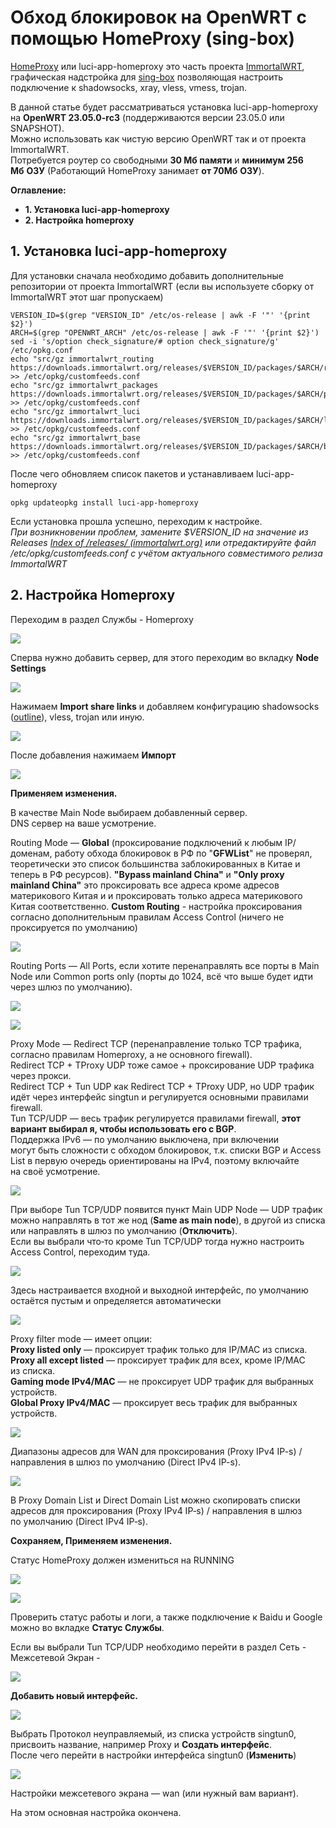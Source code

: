 # Обход блокировок на OpenWRT с помощью HomeProxy (sing-box)


[HomeProxy](https://github.com/immortalwrt/homeproxy) или luci-app-homeproxy это часть проекта [ImmortalWRT](https://firmware-selector.immortalwrt.org/), графическая надстройка для [sing-box](https://habr.com/ru/articles/756178/) позволяющая настроить подключение к shadowsocks, xray, vless, vmess, trojan.

В данной статье будет рассматриваться установка luci-app-homeproxy на **OpenWRT 23.05.0-rc3** (поддерживаются версии 23.05.0 или SNAPSHOT).  
Можно использовать как чистую версию OpenWRT так и от проекта ImmortalWRT.  
Потребуется роутер со свободными **30 Мб памяти** и **минимум 256 Мб** **ОЗУ** (Работающий HomeProxy занимает **от 70Мб** **ОЗУ**).

**Оглавление:**

- **1. Установка luci-app-homeproxy**  
- **2. Настройка homeproxy**  
## 1. Установка luci-app-homeproxy

Для установки сначала необходимо добавить дополнительные репозитории от проекта ImmortalWRT (если вы используете сборку от ImmortalWRT этот шаг пропускаем)

```shell
VERSION_ID=$(grep "VERSION_ID" /etc/os-release | awk -F '"' '{print $2}')
ARCH=$(grep "OPENWRT_ARCH" /etc/os-release | awk -F '"' '{print $2}')
sed -i 's/option check_signature/# option check_signature/g' /etc/opkg.conf
echo "src/gz immortalwrt_routing https://downloads.immortalwrt.org/releases/$VERSION_ID/packages/$ARCH/routing" >> /etc/opkg/customfeeds.conf
echo "src/gz immortalwrt_packages https://downloads.immortalwrt.org/releases/$VERSION_ID/packages/$ARCH/packages" >> /etc/opkg/customfeeds.conf
echo "src/gz immortalwrt_luci https://downloads.immortalwrt.org/releases/$VERSION_ID/packages/$ARCH/luci" >> /etc/opkg/customfeeds.conf
echo "src/gz immortalwrt_base https://downloads.immortalwrt.org/releases/$VERSION_ID/packages/$ARCH/base" >> /etc/opkg/customfeeds.conf
```

После чего обновляем список пакетов и устанавливаем luci-app-homeproxy

```shell
opkg updateopkg install luci-app-homeproxy
```

Если установка прошла успешно, переходим к настройке.  
_При возникновении проблем, замените $VERSION_ID на значение из Releases_ [_Index of /releases/ (immortalwrt.org)_](https://downloads.immortalwrt.org/releases/) _или отредактируйте файл /etc/opkg/customfeeds.conf с учётом актуального совместимого релиза ImmortalWRT_

## 2. Настройка Homeproxy

Переходим в раздел Службы - Homeproxy

![](/Media/HomeProxy/95845a17636f89ee6faf10d3603e9c49.png)

Сперва нужно добавить сервер, для этого переходим во вкладку **Node Settings**

![](/Media/HomeProxy/c72806ff1925aac7cecb3f797476f9ce.png)

Нажимаем **Import share links** и добавляем конфигурацию shadowsocks ([outline](https://habr.com/ru/articles/748408/)), vless, trojan или иную.

![](/Media/HomeProxy/9e6bd1c7f0b2c18c7a071ce43eb293f1.png)

После добавления нажимаем **Импорт**

![](/Media/HomeProxy/3fc9e07e03f2d4236205f573edc27d43.png)

**Применяем изменения.**

В качестве Main Node выбираем добавленный сервер.  
DNS сервер на ваше усмотрение.

Routing Mode — **Global** (проксирование подключений к любым IP/ доменам, работу обхода блокировок в РФ по "**GFWList**" не проверял, теоретически это список большинства заблокированных в Китае и теперь в РФ ресурсов). **"Bypass mainland China"** и **"Only proxy mainland China"** это проксировать все адреса кроме адресов материкового Китая и и проксировать только адреса материкового Китая соответственно. **Custom Routing** - настройка проксирования согласно дополнительным правилам Access Control (ничего не проксируется по умолчанию)

![](/Media/HomeProxy/896511ed5b23b7b7ba4a7be5ef25fdab.png)

Routing Ports — All Ports, если хотите перенаправлять все порты в Main Node или Common ports only (порты до 1024, всё что выше будет идти через шлюз по умолчанию).

![](/Media/HomeProxy/8afd7426ce37b861219d9a431b168781.png)

![](/Media/HomeProxy/9cfe79a0c2531a46e32ba25d2de89efd.png)

Proxy Mode — Redirect TCP (перенаправление только TCP трафика, согласно правилам Homeproxy, а не основного firewall).  
Redirect TCP + TProxy UDP тоже самое + проксирование UDP трафика через прокси.  
Redirect TCP + Tun UDP как Redirect TCP + TProxy UDP, но UDP трафик идёт через интерфейс singtun и регулируется основными правилами firewall.  
Tun TCP/UDP — весь трафик регулируется правилами firewall, **этот вариант выбирал я, чтобы использовать его с BGP**.  
Поддержка IPv6 — по умолчанию выключена, при включении могут быть сложности с обходом блокировок, т.к. списки BGP и Access List в первую очередь ориентированы на IPv4, поэтому включайте на своё усмотрение.

![](/Media/HomeProxy/b1d5db76c61be324755f30f4889e33f1.png)

При выборе Tun TCP/UDP появится пункт Main UDP Node — UDP трафик можно направлять в тот же нод (**Same as main node**), в другой из списка или направлять в шлюз по умолчанию (**Отключить**).  
Если вы выбрали что‑то кроме Tun TCP/UDP тогда нужно настроить Access Control, переходим туда.

![](/Media/HomeProxy/49a679ecbaa9bcd6e904789ce3962372.png)

Здесь настраивается входной и выходной интерфейс, по умолчанию остаётся пустым и определяется автоматически

![](/Media/HomeProxy/64efa9d35f6b948ec0e72f9f3df16569.png)

Proxy filter mode — имеет опции:  
**Proxy listed only** — проксирует трафик только для IP/MAC из списка.  
**Proxy all except listed** — проксирует трафик для всех, кроме IP/MAC из списка.  
**Gaming mode IPv4/MAC** — не проксирует UDP трафик для выбранных устройств.  
**Global Proxy IPv4/MAC** — проксирует весь трафик для выбранных устройств.  

![](/Media/HomeProxy/c6a7efde21bcd518c73776084251025b.png)

Диапазоны адресов для WAN для проксирования (Proxy IPv4 IP-s) / направления в шлюз по умолчанию (Direct IPv4 IP-s).

![](/Media/HomeProxy/a242f142c356a18b223bfd72496023f9.png)

В Proxy Domain List и Direct Domain List можно скопировать списки адресов для проксирования (Proxy IPv4 IP‑s) / направления в шлюз по умолчанию (Direct IPv4 IP‑s).

**Сохраняем, Применяем изменения.**

Статус HomeProxy должен измениться на RUNNING

![](/Media/HomeProxy/7d9b87f5aaf699223f07865a5e984dfa.png)

![](/Media/HomeProxy/55d51ce1f2790fc91f0b11b23f05fec6.png)

Проверить статус работы и логи, а также подключение к Baidu и Google можно во вкладке **Статус Службы**.

Если вы выбрали Tun TCP/UDP необходимо перейти в раздел Сеть - Межсетевой Экран -

![](/Media/HomeProxy/b781fdf409c22a83296403436b976aa6.png)

**Добавить новый интерфейс.**

![](/Media/HomeProxy/dffdcf757bc9fe828051a37abb6f0845.png)

Выбрать Протокол неуправляемый, из списка устройств singtun0, присвоить название, например Proxy и **Создать интерфейс**.  
После чего перейти в настройки интерфейса singtun0 (**Изменить**)

![](/Media/HomeProxy/6dc286fae472e3642e3b18814d175bbf.png)

Настройки межсетевого экрана — wan (или нужный вам вариант).

На этом основная настройка окончена.